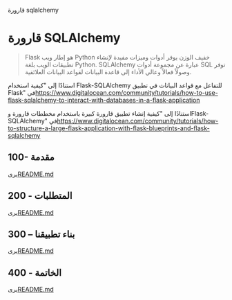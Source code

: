 قارورة sqlalchemy

# قارورة SQLAlchemy

> Flask هو إطار ويب Python خفيف الوزن يوفر أدوات وميزات مفيدة لإنشاء تطبيقات الويب بلغة Python.
> SQLAlchemy عبارة عن مجموعة أدوات SQL توفر وصولاً فعالاً وعالي الأداء إلى قاعدة البيانات لقواعد البيانات العلائقية.

استنادًا إلى "كيفية استخدام Flask-SQLAlchemy للتفاعل مع قواعد البيانات في تطبيق Flask" في<https://www.digitalocean.com/community/tutorials/how-to-use-flask-sqlalchemy-to-interact-with-databases-in-a-flask-application>

استنادًا إلى "كيفية إنشاء تطبيق قارورة كبيرة باستخدام مخططات قارورة وFlask-SQLAlchemy" في<https://www.digitalocean.com/community/tutorials/how-to-structure-a-large-flask-application-with-flask-blueprints-and-flask-sqlalchemy>

## 100- مقدمة

يرى[README.md](./100/README.md)

## 200 - المتطلبات

يرى[README.md](./200/README.md)

## 300 – بناء تطبيقنا

يرى[README.md](./300/README.md)

## 400 - الخاتمة

يرى[README.md](./400/README.md)
